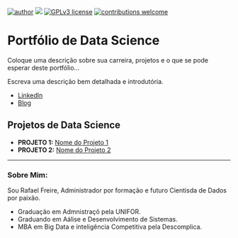[![author](https://img.shields.io/badge/author-RafaelF-red.svg)](https://br.linkedin.com/in/rafael-freire) [![](https://img.shields.io/badge/python-3.5+-blue.svg)](https://www.python.org/downloads/release/python-365/) [![GPLv3 license](https://img.shields.io/badge/License-GPLv3-blue.svg)](http://perso.crans.org/besson/LICENSE.html) [![contributions welcome](https://img.shields.io/badge/contributions-welcome-brightgreen.svg?style=flat)](https://github.com/carlosfab/data_science/issues)

# Portfólio de Data Science

Coloque uma descrição sobre sua carreira, projetos e o que se pode esperar deste portfólio...

Escreva uma descrição bem detalhada e introdutória.

* [LinkedIn](https://br.linkedin.com/in/rafael-freire//)
* [Blog](https://sigmoidal.ai)

## Projetos de Data Science

* **PROJETO 1:** [Nome do Projeto 1](https://github.com/carlosfab/)
* **PROJETO 2:**  [Nome do Projeto 2](https://github.com/carlosfab/)

---

### Sobre Mim:

Sou Rafael Freire, Administrador por formação e futuro Cientisda de Dados por paixão.

* Graduação em Admnistraçõ pela UNIFOR.
* Graduando em Aálise e Desenvolvimento de Sistemas.
* MBA em Big Data e inteligência Competitiva pela Descomplica.

